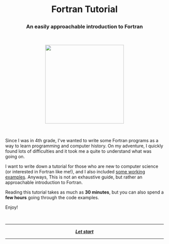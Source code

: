 # <p align="center"> Fortran Tutorial </p>

### <p align="center"> An easily approachable introduction to Fortran </p>
<br />

<p align="center">
  <img width="250" src="https://upload.wikimedia.org/wikipedia/commons/thumb/b/b8/Fortran_logo.svg/1024px-Fortran_logo.svg.png">
</p>
<br />

Since I was in 4th grade, I've wanted to write some Fortran programs as a way to learn programming and computer history. On my adventure, I quickly found lots of difficulties and it took me a quite to understand what was going on.

I want to write down a tutorial for those who are new to computer science (or interested in Fortran like me!), and I also included [some working examples](/examples). Anyways, This is not an exhaustive guide, but rather an approachable introduction to Fortran.

Reading this tutorial takes as much as **30 minutes**, but you can also spend a **few hours** going through the code examples.

Enjoy!

<br />

---

<p align="center">
  <em>
    <b>
      <a href="/tutorial/table-of-contents.md">
        Let start
      </a>
    </b>
  </em>
</p>

---
